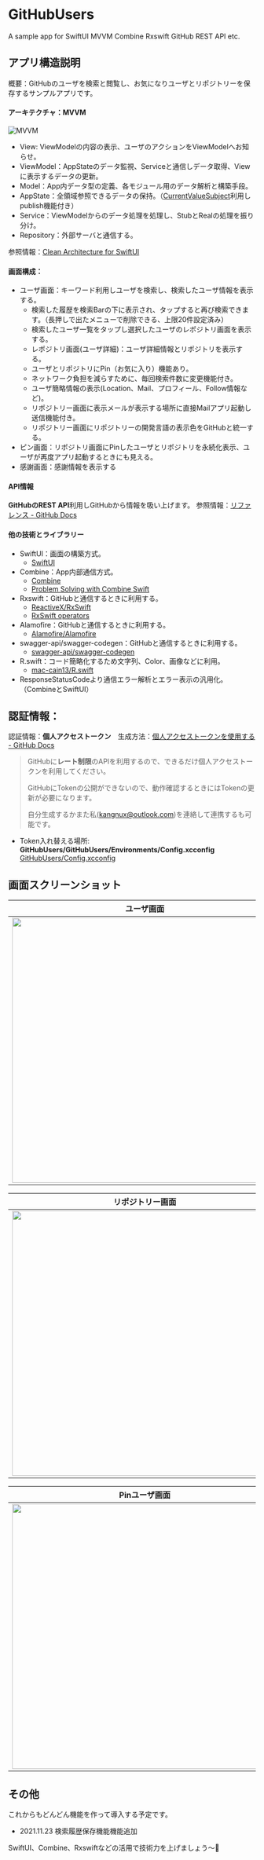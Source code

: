 # GitHubUsers
A sample app for SwiftUI MVVM Combine Rxswift GitHub REST API  etc.

## アプリ構造説明
概要：GitHubのユーザを検索と閲覧し、お気になりユーザとリポジトリーを保存するサンプルアプリです。

#### アーキテクチャ：**MVVM**　
![MVVM](https://user-images.githubusercontent.com/14342048/142783643-ba4d4900-7676-4baa-ab14-e5ee62e69350.png)
* View:  ViewModelの内容の表示、ユーザのアクションをViewModelへお知らせ。
* ViewModel：AppStateのデータ監視、Serviceと通信しデータ取得、Viewに表示するデータの更新。
* Model：App内データ型の定義、各モジュール用のデータ解析と構築手段。
* AppState：全領域参照できるデータの保持。（[CurrentValueSubject](https://developer.apple.com/documentation/combine/currentvaluesubject)利用しpublish機能付き）
* Service：ViewModelからのデータ処理を処理し、StubとRealの処理を振り分け。
* Repository：外部サーバと通信する。

参照情報：[Clean Architecture for SwiftUI ](https://nalexn.github.io/clean-architecture-swiftui/)

#### 画面構成：
* ユーザ画面：キーワード利用しユーザを検索し、検索したユーザ情報を表示する。　
	* 検索した履歴を検索Barの下に表示され、タップすると再び検索できます。（長押しで出たメニューで削除できる、上限20件設定済み） 
	* 検索したユーザ一覧をタップし選択したユーザのレポジトリ画面を表示する。 	
	* レポジトリ画面(ユーザ詳細)：ユーザ詳細情報とリポジトリを表示する。
	* ユーザとリポジトリにPin（お気に入り）機能あり。
	* ネットワーク負担を減らすために、毎回検索件数に変更機能付き。
	* ユーザ簡略情報の表示(Location、Mail、プロフィール、Follow情報など)。
	* リポジトリー画面に表示メールが表示する場所に直接Mailアプリ起動し送信機能付き。
	* リポジトリー画面にリポジトリーの開発言語の表示色をGitHubと統一する。
* ピン画面：リポジトリ画面にPinしたユーザとリポジトリを永続化表示、ユーザが再度アプリ起動するときにも見える。
* 感謝画面：感謝情報を表示する
#### API情報
**GitHubのREST API**利用しGitHubから情報を吸い上げます。
参照情報：[リファレンス - GitHub Docs](https://docs.github.com/ja/rest/reference)

#### 他の技術とライブラリー
* SwiftUI：画面の構築方式。
	* [SwiftUI](https://developer.apple.com/jp/xcode/swiftui/)
* Combine：App内部通信方式。
	* [Combine](https://developer.apple.com/documentation/combine) 
	* [Problem Solving with Combine Swift](https://medium.com/flawless-app-stories/problem-solving-with-combine-swift-4751885fda77)
* Rxswift：GitHubと通信するときに利用する。
	* [ReactiveX/RxSwift](https://github.com/ReactiveX/RxSwift) 
	* [RxSwift operators](http://reactivex.io/documentation/operators.html)
* Alamofire：GitHubと通信するときに利用する。　
	* [Alamofire/Alamofire](https://github.com/Alamofire/Alamofire)
* swagger-api/swagger-codegen：GitHubと通信するときに利用する。　
	* [swagger-api/swagger-codegen](https://github.com/swagger-api/swagger-codegen)
* R.swift：コード簡略化するため文字列、Color、画像などに利用。
	* [mac-cain13/R.swift](https://github.com/mac-cain13/R.swift)
* ResponseStatusCodeより通信エラー解析とエラー表示の汎用化。（CombineとSwiftUI）

## 認証情報：
認証情報：**個人アクセストークン**　生成方法：[個人アクセストークンを使用する - GitHub Docs](https://docs.github.com/ja/authentication/keeping-your-account-and-data-secure/creating-a-personal-access-token)
> GitHubに**レート制限**のAPIを利用するので、できるだけ個人アクセストークンを利用してください。
> 
> GitHubにTokenの公開ができないので、動作確認するときにはTokenの更新が必要になります。
> 
> 自分生成するかまた私(kangnux@outlook.com)を連絡して連携するも可能です。
> 
* Token入れ替える場所:
**GitHubUsers/GitHubUsers/Environments/Config.xcconfig**
[GitHubUsers/Config.xcconfig](https://github.com/kangnux/GitHubUsers/blob/3176dafd95c8edb155b720ac8c37b396e74e0e64/GitHubUsers/Environments/Config.xcconfig)

## 画面スクリーンショット

|ユーザ画面|検索履歴長押しメニュー|
|---|---|
|<img src=https://user-images.githubusercontent.com/14342048/142960483-e357c14a-2f44-437f-bfa7-b66876fd82f0.PNG width=540px>|<img src=https://user-images.githubusercontent.com/14342048/142960528-40616ba3-b15b-4359-af53-8a05329a78e4.PNG width=540px>|

|リポジトリー画面|
|---|
|<img src=https://user-images.githubusercontent.com/14342048/142960573-b821b68a-8953-4c96-9aae-d260d8fbde7b.PNG width=540px>|

|Pinユーザ画面|Pinリポジトリー画面|
|---|---|
|<img src=https://user-images.githubusercontent.com/14342048/142960601-5c13d5a3-3e0d-44bf-956c-d8dc8492dad2.PNG width=540px>| <img src=https://user-images.githubusercontent.com/14342048/142960628-956ac4c0-7dc5-424c-828b-2156086cd56b.PNG width=540px>|

## その他
これからもどんどん機能を作って導入する予定です。

- 2021.11.23 検索履歴保存機能機能追加

SwiftUI、Combine、Rxswiftなどの活用で技術力を上げましょう〜🧗

